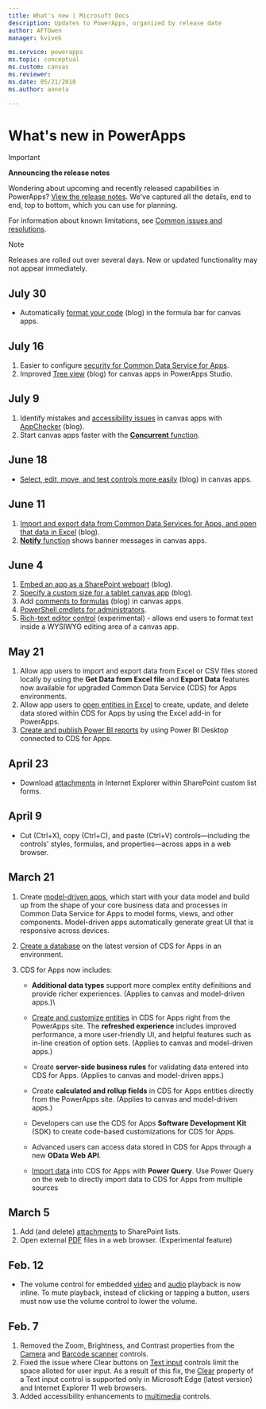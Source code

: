 ```yaml
---
title: What's new | Microsoft Docs
description: Updates to PowerApps, organized by release date
author: AFTOwen
manager: kvivek

ms.service: powerapps
ms.topic: conceptual
ms.custom: canvas
ms.reviewer:
ms.date: 05/21/2018
ms.author: anneta

---
```

# What's new in PowerApps

> [!IMPORTANT]
>
> **Announcing the release notes**
>
> Wondering about upcoming and recently released capabilities in PowerApps?
>[View the release notes](https://docs.microsoft.com/business-applications-release-notes/april18/powerapps/overview). We've captured all the details, end to end, top to bottom, which you can use for planning.

For information about known limitations, see [Common issues and resolutions](common-issues-and-resolutions.md).

> [!NOTE]
> Releases are rolled out over several days. New or updated functionality may not appear immediately.

## July 30

* Automatically [format your code](https://powerapps.microsoft.com/en-us/blog/automatically-format-your-formula/) (blog) in the formula bar for canvas apps.

## July 16

1. Easier to configure [security for Common Data Service for Apps](share-app.md##manage-entity-permissions).
2. Improved [Tree view](https://powerapps.microsoft.com/blog/tree-view-now-even-better-with-expand-all-collapse-all-and-more/) (blog) for canvas apps in PowerApps Studio.

## July 9

1. Identify mistakes and [accessibility issues](accessibility-checker.md) in canvas apps with [AppChecker](https://powerapps.microsoft.com/blog/new-app-checker-helps-you-fix-errors-and-make-accessible-apps/) (blog).
2. Start canvas apps faster with the [**Concurrent** function](functions/function-concurrent.md).

## June 18

* [Select, edit, move, and test controls more easily](https://powerapps.microsoft.com/blog/say-goodbye-to-miss-clicks-on-the-canvas/) (blog) in canvas apps.

## June 11

1. [Import and export data from Common Data Services for Apps, and open that data in Excel](https://powerapps.microsoft.com/blog/cds-for-apps-excel-importexport/) (blog).
1. [**Notify** function](functions/function-showerror.md) shows banner messages in canvas apps.

## June 4

1. [Embed an app as a SharePoint webpart](https://powerapps.microsoft.com/blog/embedding-powerapps-in-office-and-beyond/) (blog).
1. [Specify a custom size for a tablet canvas app](https://powerapps.microsoft.com/blog/embedding-powerapps-in-office-and-beyond/) (blog).
1. Add [comments to formulas](https://powerapps.microsoft.com/blog/comment-your-powerapps-code/) (blog) in canvas apps.
1. [PowerShell cmdlets for administrators](https://docs.microsoft.com/powerapps/administrator/powerapps-powershell).
1. [Rich-text editor control](controls/control-richtexteditor.md) (experimental) - allows end users to format text inside a WYSIWYG editing area of a canvas app.

## May 21

1. Allow app users to import and export data from Excel or CSV files stored locally by using the **Get Data from Excel file** and **Export Data** features now available for upgraded Common Data Service (CDS) for Apps environments. 
1. Allow app users to [open entities in Excel](../common-data-service/data-platform-excel-addin.md) to create, update, and delete data stored within CDS for Apps by using the Excel add-in for PowerApps. 
1. [Create and publish Power BI reports](../common-data-service/data-platform-powerbi-connector.md) by using Power BI Desktop connected to CDS for Apps.

## April 23

* Download [attachments](controls/control-attachments.md) in Internet Explorer within SharePoint custom list forms.

## April 9

* Cut (Ctrl+X), copy (Ctrl+C), and paste (Ctrl+V) controls&mdash;including the controls' styles, formulas, and properties&mdash;across apps in a web browser.

## March 21

1. Create [model-driven apps](../model-driven-apps/model-driven-app-overview.md), which start with your data model and build up from the shape of your core business data and processes in Common Data Service for Apps to model forms, views, and other components. Model-driven apps automatically generate great UI that is responsive across devices.
2. [Create a database](../../administrator/create-database.md) on the latest version of CDS for Apps in an environment.
3. CDS for Apps now includes:

    * **Additional data types** support more complex entity definitions and provide richer experiences. (Applies to canvas and model-driven apps.)\

    * [Create and customize entities](../common-data-service/data-platform-create-entity.md) in CDS for Apps right from the PowerApps site. The **refreshed experience** includes improved performance, a more user-friendly UI, and helpful features such as in-line creation of option sets. (Applies to canvas and model-driven apps.)
    * Create **server-side business rules** for validating data entered into CDS for Apps. (Applies to canvas and model-driven apps.)
    * Create **calculated and rollup fields** in CDS for Apps entities directly from the PowerApps site. (Applies to canvas and model-driven apps.)  
    * Developers can use the CDS for Apps **Software Development Kit** (SDK) to create code-based customizations for CDS for Apps.
    * Advanced users can access data stored in CDS for Apps through a new **OData Web API**.
    * [Import data](../common-data-service/data-platform-cds-newentity-pq.md) into CDS for Apps with **Power Query**. Use Power Query on the web to directly import data to CDS for Apps from multiple sources

## March 5

1. Add (and delete) [attachments](controls/control-attachments.md) to SharePoint lists.
2. Open external [PDF](controls/control-pdf-viewer.md) files in a web browser. (Experimental feature)

## Feb. 12

* The volume control for embedded [video](controls/control-audio-video.md) and [audio](controls/control-audio-video.md) playback is now inline. To mute playback, instead of clicking or tapping a button, users must now use the volume control to lower the volume.

## Feb. 7

1. Removed the Zoom, Brightness, and Contrast properties from the [Camera](controls/control-camera.md) and [Barcode scanner](controls/control-barcodescanner.md) controls.
2. Fixed the issue where Clear buttons on [Text input](controls/control-text-input.md) controls limit the space alloted for user input. As a result of this fix, the [Clear](controls/control-text-input.md#additional-properties) property of a Text input control is supported only in Microsoft Edge (latest version) and Internet Explorer 11 web browsers.
3. Added accessibility enhancements to [multimedia](add-images-pictures-audio-video.md) controls.